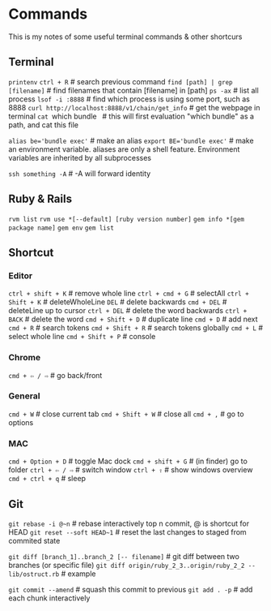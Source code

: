 # Commands
This is my notes of some useful terminal commands & other shortcurs

## Terminal
`printenv`
`ctrl + R`    # search previous command
`find [path] | grep [filename]`     # find filenames that contain [filename] in [path]
`ps -ax`    # list all process
`lsof -i :8888`     # find which process is using some port, such as 8888
`curl http://localhost:8888/v1/chain/get_info`      # get the webpage in terminal
`cat `which bundle` `   # this will first evaluation "which bundle" as a path, and cat this file

`alias be='bundle exec'`    # make an alias
`export BE='bundle exec'`    # make an environment variable. aliases are only a shell feature. Environment variables are inherited by all subprocesses

`ssh something -A`  # -A will forward identity


## Ruby & Rails
`rvm list`
`rvm use *[--default] [ruby version number]`
`gem info *[gem package name]`
`gem env`
`gem list`


## Shortcut
### Editor
`ctrl + shift + K`  # remove whole line
`ctrl + cmd + G`    # selectAll
`ctrl + Shift + K`  # deleteWholeLine
`DEL`               # delete backwards
`cmd + DEL`         # deleteLine up to cursor
`ctrl + DEL`        # delete the word backwards
`ctrl + BACK`       # delete the word
`cmd + Shift + D`   # duplicate line
`cmd + D`           # add next
`cmd + R`           # search tokens
`cmd + Shift + R`   # search tokens globally
`cmd + L`           # select whole line
`cmd + Shift + P`   # console

### Chrome
`cmd + ⇦ / ⇨`          # go back/front 

### General
`cmd + W`           # close current tab
`cmd + Shift + W`   # close all
`cmd + ,`           # go to options

### MAC
`cmd + Option + D`  # toggle Mac dock
`cmd + shift + G`   # (in finder) go to folder
`ctrl + ⇦ / ⇨`     # switch window
`ctrl + ⇧`         # show windows overview
`cmd + ctrl + q`    # sleep


## Git
`git rebase -i @~n`     # rebase interactively top n commit, @ is shortcut for HEAD
`git reset --soft HEAD~1`   # reset the last changes to staged from commited state

`git diff [branch_1]..branch_2 [-- filename]`   # git diff between two branches (or specific file)
`git diff origin/ruby_2_3..origin/ruby_2_2 -- lib/ostruct.rb`   # example

`git commit --amend`    # squash this commit to previous
`git add . -p`          # add each chunk interactively



